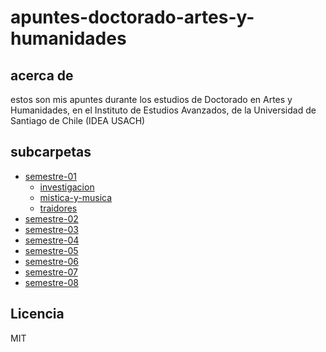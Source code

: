 # apuntes-doctorado-artes-y-humanidades

## acerca de

estos son mis apuntes durante los estudios de Doctorado en Artes y Humanidades, en el Instituto de Estudios Avanzados, de la Universidad de Santiago de Chile (IDEA USACH)

## subcarpetas

- [semestre-01](./semestre-01/)
  - [investigacion](./semestre-01/investigacion)
  - [mistica-y-musica](./semestre-01/mistica-y-musica)
  - [traidores](./semestre-01/traidores)
- [semestre-02](semestre-02)
- [semestre-03](semestre-03)
- [semestre-04](semestre-04)
- [semestre-05](semestre-05)
- [semestre-06](semestre-06)
- [semestre-07](semestre-07)
- [semestre-08](semestre-08)

## Licencia

MIT
